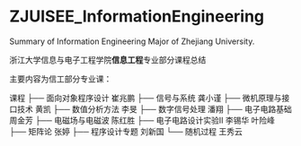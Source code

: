 # ZJUISEE_InformationEngineering
 Summary of Information Engineering Major of Zhejiang University.
 
 浙江大学信息与电子工程学院**信息工程**专业部分课程总结

 主要内容为信工部分专业课：
 
 课程
 ├── 面向对象程序设计 崔兆鹏
 ├── 信号与系统 龚小谨
 ├── 微机原理与接口技术 黄凯
 ├── 数值分析方法 李旻
 ├── 数字信号处理 潘翔
 ├── 电子电路基础 周金芳
 ├── 电磁场与电磁波 陈红胜
 ├── 电子电路设计实验Ⅱ 李锡华 叶险峰
 ├── 矩阵论 张婷
 ├── 程序设计专题 刘新国
 └── 随机过程 王秀云
